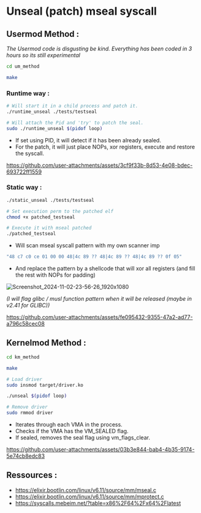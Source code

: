 # Unseal (patch) mseal syscall

## Usermod Method :
*The Usermod code is disgusting be kind.*
*Everything has been coded in 3 hours so its still experimental*

```bash
cd um_method

make
```

### Runtime way :
```bash
# Will start it in a child process and patch it.
./runtime_unseal ./tests/testseal

# Will attach the Pid and 'try' to patch the seal.
sudo ./runtime_unseal $(pidof loop)
```

- If set using PID, it will detect if it has been already sealed.
- For the patch, it will just place NOPs, xor registers, execute and restore the syscall.

https://github.com/user-attachments/assets/3cf9f33b-8d53-4e08-bdec-693722ff1559

### Static way :
```bash
./static_unseal ./tests/testseal

# Set execution perm to the patched elf
chmod +x patched_testseal 

# Execute it with mseal patched
./patched_testseal 
```

- Will scan mseal syscall pattern with my own scanner imp
```c
"48 c7 c0 ce 01 00 00 48|4c 89 ?? 48|4c 89 ?? 48|4c 89 ?? 0f 05"
```

- And replace the pattern by a shellcode that will xor all registers (and fill the rest with NOPs for padding)

![Screenshot_2024-11-02-23-56-26_1920x1080](https://github.com/user-attachments/assets/763ee5ff-5b0f-4215-8b6c-c2ec1c989a1e)

*(I will flag glibc / musl function pattern when it will be released (maybe in v2.41 for GLIBC))*

https://github.com/user-attachments/assets/fe095432-9355-47a2-ad77-a796c58cec08

## Kernelmod Method :
```bash
cd km_method

make

# Load driver
sudo insmod target/driver.ko

./unseal $(pidof loop)

# Remove driver
sudo rmmod driver
```

- Iterates through each VMA in the process.
- Checks if the VMA has the VM_SEALED flag.
- If sealed, removes the seal flag using vm_flags_clear.

https://github.com/user-attachments/assets/03b3e844-bab4-4b35-9174-5e74cb8edc83



## Ressources :
- https://elixir.bootlin.com/linux/v6.11/source/mm/mseal.c
- https://elixir.bootlin.com/linux/v6.11/source/mm/mprotect.c
- https://syscalls.mebeim.net/?table=x86%2F64%2Fx64%2Flatest
